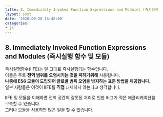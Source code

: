 ```yaml
---
title: 8. Immediately Invoked Function Expressions and Modules (즉시실행 함수 및 모듈)
layout: post
date: '2020-09-28 16:48:00'
categories:
- js
---
```


## 8. Immediately Invoked Function Expressions and Modules (즉시실행 함수 및 모듈)

즉시실행함수(IIFE)는 말 그대로 즉시실행되는 함수입니다.  
이들은 주로 **전역 범위를 오염시키는 것을 피하기위해** 사용됩니다.  
**나중에 ES6 모듈이 도입되어 글로벌 범위 오염을 방지하는 표준 방법을 제공합니다.**  
일부 사람들은 이것이 IIFE를 **직접** 대체하지 않는다고 생각합니다.  

IIFE 및 모듈을 이해하면 전역 공간의 잘못된 처리로 인한 버그가 적은 애플리케이션을 구축할 수 있습니다.  
그러나 모듈을 사용하면 많은 일을 할 수 있습니다.